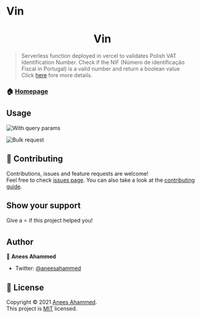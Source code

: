 # Vin
<h1 align="center">Vin</h1>

> Serverless function deployed in vercel to validates Polish VAT Identification Number.
> Check if the NIF (Número de identificação Fiscal in Portugal) is a valid number and return a boolean value <br/>
> Click [here](https://en.wikipedia.org/wiki/VAT_identification_number) fore more details.

### 🏠 [Homepage](https://github.com/aneesahammed/vin#readme)

## Usage

![With query params](https://user-images.githubusercontent.com/8899419/111028015-b7d9f580-83eb-11eb-8188-563861d0be17.png)

![Bulk request](https://user-images.githubusercontent.com/8899419/111028048-f5d71980-83eb-11eb-9ba9-4b7d71be57fe.png)



## 🤝 Contributing

Contributions, issues and feature requests are welcome!<br />Feel free to check [issues page](https://github.com/aneesahammed/vin/issues). You can also take a look at the [contributing guide](https://github.com/aneesahammed/vin/blob/master/CONTRIBUTING.md).

## Show your support

Give a ⭐️ if this project helped you!

## Author

👤 **Anees Ahammed**

- Twitter: [@aneesahammed](https://twitter.com/aneesahammed)

## 📝 License

Copyright © 2021 [Anees Ahammed](https://github.com/aneesahammed).<br />
This project is [MIT](https://github.com/aneesahammed/grud/blob/master/LICENSE) licensed.
